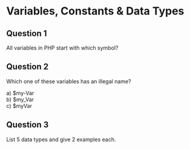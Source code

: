 Variables, Constants & Data Types
=================================

Question 1
----------

All variables in PHP start with which symbol?

Question 2
----------

Which one of these variables has an illegal name?

a) $my-Var  
b) $my_Var  
c) $myVar

Question 3
----------

List 5 data types and give 2 examples each.
